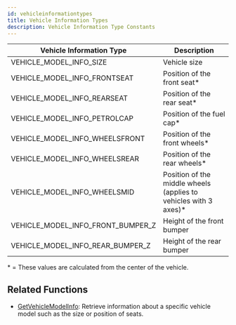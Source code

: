 ```yaml
---
id: vehicleinformationtypes
title: Vehicle Information Types
description: Vehicle Information Type Constants
---
```


| Vehicle Information Type          | Description                                                       |
| --------------------------------- | ----------------------------------------------------------------- |
| VEHICLE_MODEL_INFO_SIZE           | Vehicle size                                                      |
| VEHICLE_MODEL_INFO_FRONTSEAT      | Position of the front seat\*                                      |
| VEHICLE_MODEL_INFO_REARSEAT       | Position of the rear seat\*                                       |
| VEHICLE_MODEL_INFO_PETROLCAP      | Position of the fuel cap\*                                        |
| VEHICLE_MODEL_INFO_WHEELSFRONT    | Position of the front wheels\*                                    |
| VEHICLE_MODEL_INFO_WHEELSREAR     | Position of the rear wheels\*                                     |
| VEHICLE_MODEL_INFO_WHEELSMID      | Position of the middle wheels (applies to vehicles with 3 axes)\* |
| VEHICLE_MODEL_INFO_FRONT_BUMPER_Z | Height of the front bumper                                        |
| VEHICLE_MODEL_INFO_REAR_BUMPER_Z  | Height of the rear bumper                                         |

\* = These values are calculated from the center of the vehicle.

## Related Functions

- [GetVehicleModelInfo](GetVehicleModelInfo): Retrieve information about a specific vehicle model such as the size or position of seats.

